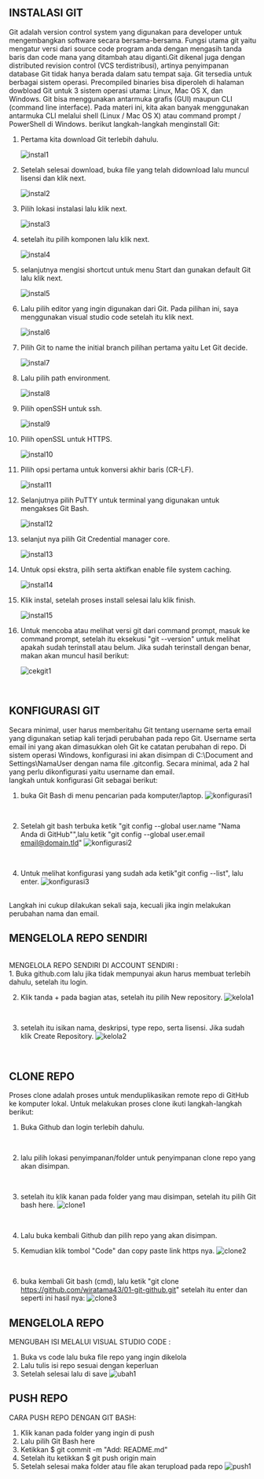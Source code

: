 ## INSTALASI GIT
Git adalah version control system yang digunakan para developer untuk mengembangkan software secara bersama-bersama. Fungsi utama git yaitu mengatur versi dari source code program anda dengan mengasih tanda baris dan code mana yang ditambah atau diganti.Git dikenal juga dengan distributed revision control (VCS terdistribusi), artinya penyimpanan database Git tidak hanya berada dalam satu tempat saja. Git tersedia untuk berbagai sistem operasi. Precompiled binaries bisa diperoleh di halaman dowbload Git untuk 3 sistem operasi utama: Linux, Mac OS X, dan Windows. Git bisa menggunakan antarmuka grafis (GUI) maupun CLI (command line interface). Pada materi ini, kita akan banyak menggunakan antarmuka CLI melalui shell (Linux / Mac OS X) atau command prompt / PowerShell di Windows. 
berikut langkah-langkah menginstall Git:

1. Pertama kita download Git terlebih dahulu. 
    
    ![instal1](instalgit-1.png)

2. Setelah selesai download, buka file yang telah didownload lalu muncul lisensi dan klik next.  

    ![instal2](instalgit-2.png)

3. Pilih lokasi instalasi lalu klik next. 

    ![instal3](instalgit-3.png)

4. setelah itu pilih komponen lalu klik next. 

    ![instal4](instalgit-4.png)

5. selanjutnya mengisi shortcut untuk menu Start dan gunakan default Git lalu klik next. 

    ![instal5](instalgit-5.png)

6. Lalu pilih editor yang ingin digunakan dari Git. Pada pilihan ini, saya menggunakan visual studio code setelah itu klik next. 

    ![instal6](instalgit-6.png)
7. Pilih Git to name the initial branch pilihan pertama yaitu Let Git decide. 

    ![instal7](instalgit-7.png)

8. Lalu pilih path environment.

    ![instal8](instalgit-8.png)

9. Pilih openSSH untuk ssh.

    ![instal9](instalgit-9.png)

10. Pilih openSSL untuk HTTPS.

    ![instal10](instalgit-10.png)

11. Pilih opsi pertama untuk konversi akhir baris (CR-LF). 

    ![instal11](instalgit-11.png)

12. Selanjutnya pilih PuTTY untuk terminal yang digunakan untuk mengakses Git Bash.

    ![instal12](instalgit-12.png)

13. selanjut nya pilih Git Credential manager core. 

    ![instal13](instalgit-14.png)

14. Untuk opsi ekstra, pilih serta aktifkan enable file system caching. 

    ![instal14](instalgit-15.png)


15. Klik instal, setelah proses install selesai lalu klik finish. 

    ![instal15](instalgit-16.png)

16. Untuk mencoba atau melihat versi git dari command prompt, masuk ke command prompt, setelah itu eksekusi "git --version" untuk melihat apakah sudah terinstall atau belum. Jika sudah terinstall dengan benar, makan akan muncul hasil berikut:

    ![cekgit1](cekgit.png)

<br>

## KONFIGURASI GIT

Secara minimal, user harus memberitahu Git tentang username serta email yang digunakan setiap kali terjadi perubahan pada repo Git. Username serta email ini yang akan dimasukkan oleh Git ke catatan perubahan di repo. Di sistem operasi Windows, konfigurasi ini akan disimpan di C:\Document and Settings\NamaUser dengan nama file .gitconfig. Secara minimal, ada 2 hal yang perlu dikonfigurasi yaitu username dan email. <br>
langkah untuk konfigurasi Git sebagai berikut:
<br>

1. buka Git Bash di menu pencarian pada komputer/laptop.
     ![konfigurasi1](konfigurasi-1.png)
<br>

2. Setelah git bash terbuka ketik "git config --global user.name "Nama Anda di GitHub"",lalu ketik "git config --global user.email email@domain.tld"
    ![konfigurasi2](konfigurasi-2.png)
<br>

4. Untuk melihat konfigurasi yang sudah ada ketik"git config --list", lalu enter.
    ![konfigurasi3](konfigurasi-3.png)
<br>
Langkah ini cukup dilakukan sekali saja, kecuali jika ingin melakukan perubahan nama dan email.

<br>

## MENGELOLA REPO SENDIRI
<br>
 MENGELOLA REPO SENDIRI DI ACCOUNT SENDIRI :
 <br>
 1. Buka github.com lalu jika tidak mempunyai akun harus membuat terlebih dahulu, setelah itu login.
 <br>

 2. Klik tanda + pada bagian atas, setelah itu pilih New repository.
    ![kelola1](kelola-1.png)
 <br>

 3. setelah itu isikan nama, deskripsi, type repo, serta lisensi. Jika sudah klik Create Repository.
    ![kelola2](kelola-2.png)
 <br>

## CLONE REPO
 Proses clone adalah proses untuk menduplikasikan remote repo di GitHub ke komputer lokal. Untuk melakukan proses clone ikuti langkah-langkah berikut:
 <br>

 1. Buka Github dan login terlebih dahulu.
 <br>

 2. lalu pilih lokasi penyimpanan/folder untuk penyimpanan clone repo yang akan disimpan.
 <br>

 3. setelah itu klik kanan pada folder yang mau disimpan, setelah itu pilih Git bash here.
    ![clone1](clone-1.png)
 <br>

 4. Lalu buka kembali Github dan pilih repo yang akan disimpan.<br>

 5. Kemudian klik tombol "Code" dan copy paste link https nya.
    ![clone2](clone-2.png)
 <br>

 6. buka kembali Git bash (cmd), lalu ketik "git clone https://github.com/wiratama43/01-git-github.git" setelah itu enter dan seperti ini hasil nya:
    ![clone3](clone-3.png)
</ul>

## MENGELOLA REPO

MENGUBAH ISI MELALUI VISUAL STUDIO CODE :
1. Buka vs code lalu buka file repo yang ingin dikelola
2. Lalu tulis isi repo sesuai dengan keperluan
3. Setelah selesai lalu di save
    ![ubah1](ubah-1.png)
 
## PUSH REPO
CARA PUSH REPO DENGAN GIT BASH:
1. Klik kanan pada folder yang ingin di push
2. Lalu pilih Git Bash here
3. Ketikkan $ git commit -m "Add: README.md"
4. Setelah itu ketikkan $ git push origin main
5. Setelah selesai maka folder atau file akan terupload pada repo
    ![push1](push-1.png)